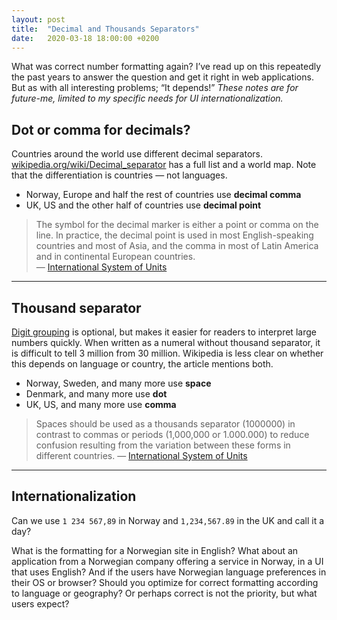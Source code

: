 ```yaml
---
layout: post
title:  "Decimal and Thousands Separators"
date:   2020-03-18 18:00:00 +0200
---
```


What was correct number formatting again? I’ve read up on this repeatedly the past years to answer the question and get it right in web applications. But as with all interesting problems; “It depends!” _These notes are for future-me, limited to my specific needs for UI internationalization._

## Dot or comma for decimals?

Countries around the world use different decimal separators. [wikipedia.org/wiki/Decimal_separator](https://en.wikipedia.org/wiki/Decimal_separator) has a full list and a world map. Note that the differentiation is countries — not languages.

* Norway, Europe and half the rest of countries use **decimal comma**
* UK, US and the other half of countries use **decimal point**

> The symbol for the decimal marker is either a point or comma on the line. In practice, the decimal point is used in most English-speaking countries and most of Asia, and the comma in most of Latin America and in continental European countries.
<br>—&nbsp;[International System of Units](https://en.wikipedia.org/wiki/International_System_of_Units)

---

## Thousand separator

[Digit grouping](https://en.wikipedia.org/wiki/Decimal_separator#Digit_grouping) is optional, but makes it easier for readers to interpret large numbers quickly. When written as a numeral without thousand separator, it is difficult to tell 3 million from 30 million. Wikipedia is less clear on whether this depends on language or country, the article mentions both.

* Norway, Sweden, and many more use **space**
* Denmark, and many more use **dot**
* UK, US, and many more use **comma**

> Spaces should be used as a thousands separator (1000000) in contrast to commas or periods (1,000,000 or 1.000.000) to reduce confusion resulting from the variation between these forms in different countries. —&nbsp;[International System of Units](https://en.wikipedia.org/wiki/International_System_of_Units)

---

## Internationalization

Can we use `1 234 567,89` in Norway and `1,234,567.89` in the UK and call it a day?

What is the formatting for a Norwegian site in English? What about an application from a Norwegian company offering a service in Norway, in a UI that uses English? And if the users have Norwegian language preferences in their OS or browser? Should you optimize for correct formatting according to language or geography? Or perhaps correct is not the priority, but what users expect?
